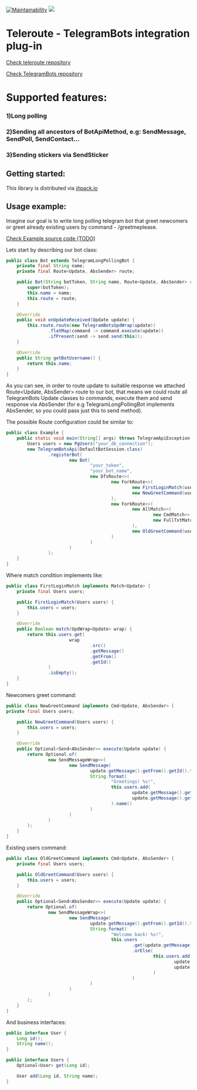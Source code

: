 
[![Maintainability](https://api.codeclimate.com/v1/badges/ef71ad44b66ffce3437d/maintainability)](https://codeclimate.com/github/ArtemGet/teleroute.telegrambots/maintainability)
[![](https://jitpack.io/v/ArtemGet/teleroute.telegrambots.svg)](https://jitpack.io/#ArtemGet/teleroute.telegrambots)

# Teleroute - TelegramBots integration plug-in
[Check teleroute repository](https://github.com/ArtemGet/teleroute)

[Check TelegramBots repository](https://github.com/rubenlagus/TelegramBots)

# Supported features:

### 1)Long polling
### 2)Sending all ancestors of BotApiMethod, e.g: SendMessage, SendPoll, SendContact...
### 3)Sending stickers via SendSticker

## Getting started:
This library is distributed via [jitpack.io](https://jitpack.io/#ArtemGet/teleroute.telegrambots)

## Usage example:
Imagine our goal is to write long polling telegram bot that greet newcomers or greet already existing users
by command - /greetmeplease. 

[Check Example source code (TODO)]()

Lets start by describing our bot class:

```java
public class Bot extends TelegramLongPollingBot {
    private final String name;
    private final Route<Update, AbsSender> route;

    public Bot(String botToken, String name, Route<Update, AbsSender> route) {
        super(botToken);
        this.name = name;
        this.route = route;
    }

    @Override
    public void onUpdateReceived(Update update) {
        this.route.route(new TelegramBotsUpdWrap(update))
                .flatMap(command -> command.execute(update))
                .ifPresent(send -> send.send(this));
    }

    @Override
    public String getBotUsername() {
        return this.name;
    }
}
```

As you can see, in order to route update to suitable response we attached Route<Update, AbsSender> route to our bot,
that means we could route all TelegramBots Update classes to commands, execute them and send response via AbsSender
(for e.g TelegramLongPollingBot implements AbsSender, so you could pass just this to send method).

The possible Route configuration could be similar to:

```java
public class Example {
    public static void main(String[] args) throws TelegramApiException {
        Users users = new PgUsers("your_db_connection");
        new TelegramBotsApi(DefaultBotSession.class)
                .registerBot(
                        new Bot(
                                "your_token",
                                "your_bot_name",
                                new DfsRoute<>(
                                        new ForkRoute<>(
                                                new FirstLoginMatch(users),
                                                new NewGreetCommand(users)
                                        ),
                                        new ForkRoute<>(
                                                new AllMatch<>(
                                                        new CmdMatch<>(),
                                                        new FullTxtMatch<>("/greetmeplease")
                                                ),
                                                new OldGreetCommand(users)
                                        )
                                )
                        )
                );
    }
}
```

Where match condition implements like:

```java
public class FirstLoginMatch implements Match<Update> {
    private final Users users;

    public FirstLoginMatch(Users users) {
        this.users = users;
    }

    @Override
    public Boolean match(UpdWrap<Update> wrap) {
        return this.users.get(
                        wrap
                                .src()
                                .getMessage()
                                .getFrom()
                                .getId()
                )
                .isEmpty();
    }
}
```

Newcomers greet command:

```java
public class NewGreetCommand implements Cmd<Update, AbsSender> {
private final Users users;

    public NewGreetCommand(Users users) {
        this.users = users;
    }

    @Override
    public Optional<Send<AbsSender>> execute(Update update) {
        return Optional.of(
                new SendMessageWrap<>(
                        new SendMessage(
                                update.getMessage().getFrom().getId().toString(),
                                String.format(
                                        "Greetings! %s!",
                                        this.users.add(
                                                update.getMessage().getFrom().getId(),
                                                update.getMessage().getFrom().getUserName()
                                        ).name()
                                )
                        )
                )
        );
    }
}
```

Existing users command:

```java
public class OldGreetCommand implements Cmd<Update, AbsSender> {
    private final Users users;

    public OldGreetCommand(Users users) {
        this.users = users;
    }

    @Override
    public Optional<Send<AbsSender>> execute(Update update) {
        return Optional.of(
                new SendMessageWrap<>(
                        new SendMessage(
                                update.getMessage().getFrom().getId().toString(),
                                String.format(
                                        "Welcome back! %s!",
                                        this.users
                                                .get(update.getMessage().getFrom().getId())
                                                .orElse(
                                                        this.users.add(
                                                                update.getMessage().getFrom().getId(),
                                                                update.getMessage().getFrom().getUserName()
                                                        )
                                                )
                                )
                        )
                )
        );
    }
}
```

And business interfaces:

```java
public interface User {
    Long id();
    String name();
}
```

```java
public interface Users {
    Optional<User> get(Long id);

    User add(Long id, String name);
}
```
